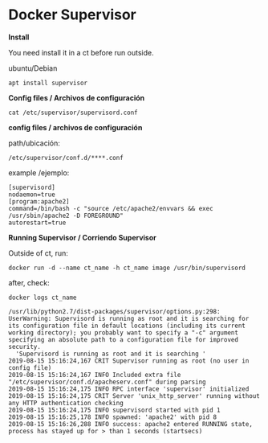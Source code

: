 # Docker Supervisor

**Install**

You need install it in a ct before run outside.

ubuntu/Debian

```apt install supervisor```

**Config files / Archivos de configuración**

```cat /etc/supervisor/supervisord.conf```

**config files / archivos de configuración**

path/ubicación:

```/etc/supervisor/conf.d/****.conf```

example /ejemplo:

```
[supervisord]
nodaemon=true
[program:apache2]
command=/bin/bash -c "source /etc/apache2/envvars && exec /usr/sbin/apache2 -D FOREGROUND"
autorestart=true
```

**Running Supervisor / Corriendo Supervisor**

Outside of ct, run:

```docker run -d --name ct_name -h ct_name image /usr/bin/supervisord```

after, check:

```
docker logs ct_name

/usr/lib/python2.7/dist-packages/supervisor/options.py:298: UserWarning: Supervisord is running as root and it is searching for its configuration file in default locations (including its current working directory); you probably want to specify a "-c" argument specifying an absolute path to a configuration file for improved security.
  'Supervisord is running as root and it is searching '
2019-08-15 15:16:24,167 CRIT Supervisor running as root (no user in config file)
2019-08-15 15:16:24,167 INFO Included extra file "/etc/supervisor/conf.d/apacheserv.conf" during parsing
2019-08-15 15:16:24,175 INFO RPC interface 'supervisor' initialized
2019-08-15 15:16:24,175 CRIT Server 'unix_http_server' running without any HTTP authentication checking
2019-08-15 15:16:24,175 INFO supervisord started with pid 1
2019-08-15 15:16:25,178 INFO spawned: 'apache2' with pid 8
2019-08-15 15:16:26,288 INFO success: apache2 entered RUNNING state, process has stayed up for > than 1 seconds (startsecs)

```
